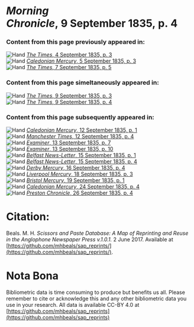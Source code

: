 # *Morning Chronicle*, 9 September 1835, p. 4  
  
### Content from this page previously appeared in:  
![Hand](http://scissorsandpaste.net/wp-content/uploads/2017/06/smallhandpointer.png) [*The Times*, 4 September 1835, p. 3](https://mhbeals.github.io/sap_html/The-Times/The-Times-4-September-1835-p-3)  
![Hand](http://scissorsandpaste.net/wp-content/uploads/2017/06/smallhandpointer.png) [*Caledonian Mercury*, 5 September 1835, p. 3](https://mhbeals.github.io/sap_html/Caledonian-Mercury/Caledonian-Mercury-5-September-1835-p-3)  
![Hand](http://scissorsandpaste.net/wp-content/uploads/2017/06/smallhandpointer.png) [*The Times*, 7 September 1835, p. 5](https://mhbeals.github.io/sap_html/The-Times/The-Times-7-September-1835-p-5)  
  
### Content from this page simeltaneously appeared in:  
![Hand](http://scissorsandpaste.net/wp-content/uploads/2017/06/smallhandpointer.png) [*The Times*, 9 September 1835, p. 3](https://mhbeals.github.io/sap_html/The-Times/The-Times-9-September-1835-p-3)  
![Hand](http://scissorsandpaste.net/wp-content/uploads/2017/06/smallhandpointer.png) [*The Times*, 9 September 1835, p. 4](https://mhbeals.github.io/sap_html/The-Times/The-Times-9-September-1835-p-4)  
  
### Content from this page subsequently appeared in:  
![Hand](http://scissorsandpaste.net/wp-content/uploads/2017/06/smallhandpointer.png) [*Caledonian Mercury*, 12 September 1835, p. 1](https://mhbeals.github.io/sap_html/Caledonian-Mercury/Caledonian-Mercury-12-September-1835-p-1)  
![Hand](http://scissorsandpaste.net/wp-content/uploads/2017/06/smallhandpointer.png) [*Manchester Times*, 12 September 1835, p. 4](https://mhbeals.github.io/sap_html/Manchester-Times/Manchester-Times-12-September-1835-p-4)  
![Hand](http://scissorsandpaste.net/wp-content/uploads/2017/06/smallhandpointer.png) [*Examiner*, 13 September 1835, p. 7](https://mhbeals.github.io/sap_html/Examiner/Examiner-13-September-1835-p-7)  
![Hand](http://scissorsandpaste.net/wp-content/uploads/2017/06/smallhandpointer.png) [*Examiner*, 13 September 1835, p. 10](https://mhbeals.github.io/sap_html/Examiner/Examiner-13-September-1835-p-10)  
![Hand](http://scissorsandpaste.net/wp-content/uploads/2017/06/smallhandpointer.png) [*Belfast News-Letter*, 15 September 1835, p. 1](https://mhbeals.github.io/sap_html/Belfast-News-Letter/Belfast-News-Letter-15-September-1835-p-1)  
![Hand](http://scissorsandpaste.net/wp-content/uploads/2017/06/smallhandpointer.png) [*Belfast News-Letter*, 15 September 1835, p. 4](https://mhbeals.github.io/sap_html/Belfast-News-Letter/Belfast-News-Letter-15-September-1835-p-4)  
![Hand](http://scissorsandpaste.net/wp-content/uploads/2017/06/smallhandpointer.png) [*Derby Mercury*, 16 September 1835, p. 4](https://mhbeals.github.io/sap_html/Derby-Mercury/Derby-Mercury-16-September-1835-p-4)  
![Hand](http://scissorsandpaste.net/wp-content/uploads/2017/06/smallhandpointer.png) [*Liverpool Mercury*, 18 September 1835, p. 3](https://mhbeals.github.io/sap_html/Liverpool-Mercury/Liverpool-Mercury-18-September-1835-p-3)  
![Hand](http://scissorsandpaste.net/wp-content/uploads/2017/06/smallhandpointer.png) [*Bristol Mercury*, 19 September 1835, p. 1](https://mhbeals.github.io/sap_html/Bristol-Mercury/Bristol-Mercury-19-September-1835-p-1)  
![Hand](http://scissorsandpaste.net/wp-content/uploads/2017/06/smallhandpointer.png) [*Caledonian Mercury*, 24 September 1835, p. 4](https://mhbeals.github.io/sap_html/Caledonian-Mercury/Caledonian-Mercury-24-September-1835-p-4)  
![Hand](http://scissorsandpaste.net/wp-content/uploads/2017/06/smallhandpointer.png) [*Preston Chronicle*, 26 September 1835, p. 4](https://mhbeals.github.io/sap_html/Preston-Chronicle/Preston-Chronicle-26-September-1835-p-4)  


# Citation: 

Beals. M. H. *Scissors and Paste Database: A Map of Reprinting and Reuse in the Anglophone Newspaper Press v.1.0.1.* 2 June 2017. Available at [https://github.com/mhbeals/sap_reprints/](https://github.com/mhbeals/sap_reprints/). 

# Nota Bona

Bibliometric data is time consuming to produce but benefits us all. Please remember to cite or acknowledge this and any other bibliometric data you use in your research. All data is available CC-BY 4.0 at [https://github.com/mhbeals/sap_reprints](https://github.com/mhbeals/sap_reprints)